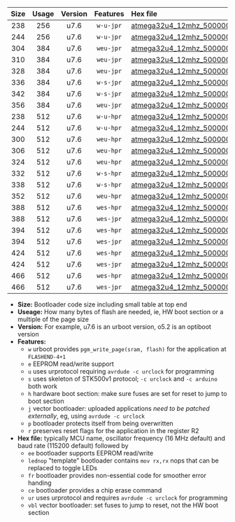 |Size|Usage|Version|Features|Hex file|
|:-:|:-:|:-:|:-:|:--|
|238|256|u7.6|`w-u-jpr`|[atmega32u4_12mhz_500000bps_ur_vbl.hex](https://raw.githubusercontent.com/stefanrueger/urboot/main/bootloaders/atmega32u4/fcpu_12mhz/500000_bps/atmega32u4_12mhz_500000bps_ur_vbl.hex)|
|244|256|u7.6|`w-u-jpr`|[atmega32u4_12mhz_500000bps_lednop_ur_vbl.hex](https://raw.githubusercontent.com/stefanrueger/urboot/main/bootloaders/atmega32u4/fcpu_12mhz/500000_bps/atmega32u4_12mhz_500000bps_lednop_ur_vbl.hex)|
|304|384|u7.6|`weu-jpr`|[atmega32u4_12mhz_500000bps_ee_ur_vbl.hex](https://raw.githubusercontent.com/stefanrueger/urboot/main/bootloaders/atmega32u4/fcpu_12mhz/500000_bps/atmega32u4_12mhz_500000bps_ee_ur_vbl.hex)|
|310|384|u7.6|`weu-jpr`|[atmega32u4_12mhz_500000bps_ee_lednop_ur_vbl.hex](https://raw.githubusercontent.com/stefanrueger/urboot/main/bootloaders/atmega32u4/fcpu_12mhz/500000_bps/atmega32u4_12mhz_500000bps_ee_lednop_ur_vbl.hex)|
|328|384|u7.6|`weu-jpr`|[atmega32u4_12mhz_500000bps_ee_lednop_fr_ur_vbl.hex](https://raw.githubusercontent.com/stefanrueger/urboot/main/bootloaders/atmega32u4/fcpu_12mhz/500000_bps/atmega32u4_12mhz_500000bps_ee_lednop_fr_ur_vbl.hex)|
|336|384|u7.6|`w-s-jpr`|[atmega32u4_12mhz_500000bps_vbl.hex](https://raw.githubusercontent.com/stefanrueger/urboot/main/bootloaders/atmega32u4/fcpu_12mhz/500000_bps/atmega32u4_12mhz_500000bps_vbl.hex)|
|342|384|u7.6|`w-s-jpr`|[atmega32u4_12mhz_500000bps_lednop_vbl.hex](https://raw.githubusercontent.com/stefanrueger/urboot/main/bootloaders/atmega32u4/fcpu_12mhz/500000_bps/atmega32u4_12mhz_500000bps_lednop_vbl.hex)|
|356|384|u7.6|`weu-jpr`|[atmega32u4_12mhz_500000bps_ee_lednop_fr_ce_ur_vbl.hex](https://raw.githubusercontent.com/stefanrueger/urboot/main/bootloaders/atmega32u4/fcpu_12mhz/500000_bps/atmega32u4_12mhz_500000bps_ee_lednop_fr_ce_ur_vbl.hex)|
|238|512|u7.6|`w-u-hpr`|[atmega32u4_12mhz_500000bps_ur.hex](https://raw.githubusercontent.com/stefanrueger/urboot/main/bootloaders/atmega32u4/fcpu_12mhz/500000_bps/atmega32u4_12mhz_500000bps_ur.hex)|
|244|512|u7.6|`w-u-hpr`|[atmega32u4_12mhz_500000bps_lednop_ur.hex](https://raw.githubusercontent.com/stefanrueger/urboot/main/bootloaders/atmega32u4/fcpu_12mhz/500000_bps/atmega32u4_12mhz_500000bps_lednop_ur.hex)|
|300|512|u7.6|`weu-hpr`|[atmega32u4_12mhz_500000bps_ee_ur.hex](https://raw.githubusercontent.com/stefanrueger/urboot/main/bootloaders/atmega32u4/fcpu_12mhz/500000_bps/atmega32u4_12mhz_500000bps_ee_ur.hex)|
|306|512|u7.6|`weu-hpr`|[atmega32u4_12mhz_500000bps_ee_lednop_ur.hex](https://raw.githubusercontent.com/stefanrueger/urboot/main/bootloaders/atmega32u4/fcpu_12mhz/500000_bps/atmega32u4_12mhz_500000bps_ee_lednop_ur.hex)|
|324|512|u7.6|`weu-hpr`|[atmega32u4_12mhz_500000bps_ee_lednop_fr_ur.hex](https://raw.githubusercontent.com/stefanrueger/urboot/main/bootloaders/atmega32u4/fcpu_12mhz/500000_bps/atmega32u4_12mhz_500000bps_ee_lednop_fr_ur.hex)|
|332|512|u7.6|`w-s-hpr`|[atmega32u4_12mhz_500000bps.hex](https://raw.githubusercontent.com/stefanrueger/urboot/main/bootloaders/atmega32u4/fcpu_12mhz/500000_bps/atmega32u4_12mhz_500000bps.hex)|
|338|512|u7.6|`w-s-hpr`|[atmega32u4_12mhz_500000bps_lednop.hex](https://raw.githubusercontent.com/stefanrueger/urboot/main/bootloaders/atmega32u4/fcpu_12mhz/500000_bps/atmega32u4_12mhz_500000bps_lednop.hex)|
|352|512|u7.6|`weu-hpr`|[atmega32u4_12mhz_500000bps_ee_lednop_fr_ce_ur.hex](https://raw.githubusercontent.com/stefanrueger/urboot/main/bootloaders/atmega32u4/fcpu_12mhz/500000_bps/atmega32u4_12mhz_500000bps_ee_lednop_fr_ce_ur.hex)|
|388|512|u7.6|`wes-hpr`|[atmega32u4_12mhz_500000bps_ee.hex](https://raw.githubusercontent.com/stefanrueger/urboot/main/bootloaders/atmega32u4/fcpu_12mhz/500000_bps/atmega32u4_12mhz_500000bps_ee.hex)|
|388|512|u7.6|`wes-jpr`|[atmega32u4_12mhz_500000bps_ee_vbl.hex](https://raw.githubusercontent.com/stefanrueger/urboot/main/bootloaders/atmega32u4/fcpu_12mhz/500000_bps/atmega32u4_12mhz_500000bps_ee_vbl.hex)|
|394|512|u7.6|`wes-hpr`|[atmega32u4_12mhz_500000bps_ee_lednop.hex](https://raw.githubusercontent.com/stefanrueger/urboot/main/bootloaders/atmega32u4/fcpu_12mhz/500000_bps/atmega32u4_12mhz_500000bps_ee_lednop.hex)|
|394|512|u7.6|`wes-jpr`|[atmega32u4_12mhz_500000bps_ee_lednop_vbl.hex](https://raw.githubusercontent.com/stefanrueger/urboot/main/bootloaders/atmega32u4/fcpu_12mhz/500000_bps/atmega32u4_12mhz_500000bps_ee_lednop_vbl.hex)|
|424|512|u7.6|`wes-hpr`|[atmega32u4_12mhz_500000bps_ee_lednop_fr.hex](https://raw.githubusercontent.com/stefanrueger/urboot/main/bootloaders/atmega32u4/fcpu_12mhz/500000_bps/atmega32u4_12mhz_500000bps_ee_lednop_fr.hex)|
|424|512|u7.6|`wes-jpr`|[atmega32u4_12mhz_500000bps_ee_lednop_fr_vbl.hex](https://raw.githubusercontent.com/stefanrueger/urboot/main/bootloaders/atmega32u4/fcpu_12mhz/500000_bps/atmega32u4_12mhz_500000bps_ee_lednop_fr_vbl.hex)|
|466|512|u7.6|`wes-hpr`|[atmega32u4_12mhz_500000bps_ee_lednop_fr_ce.hex](https://raw.githubusercontent.com/stefanrueger/urboot/main/bootloaders/atmega32u4/fcpu_12mhz/500000_bps/atmega32u4_12mhz_500000bps_ee_lednop_fr_ce.hex)|
|466|512|u7.6|`wes-jpr`|[atmega32u4_12mhz_500000bps_ee_lednop_fr_ce_vbl.hex](https://raw.githubusercontent.com/stefanrueger/urboot/main/bootloaders/atmega32u4/fcpu_12mhz/500000_bps/atmega32u4_12mhz_500000bps_ee_lednop_fr_ce_vbl.hex)|

- **Size:** Bootloader code size including small table at top end
- **Useage:** How many bytes of flash are needed, ie, HW boot section or a multiple of the page size
- **Version:** For example, u7.6 is an urboot version, o5.2 is an optiboot version
- **Features:**
  + `w` urboot provides `pgm_write_page(sram, flash)` for the application at `FLASHEND-4+1`
  + `e` EEPROM read/write support
  + `u` uses urprotocol requiring `avrdude -c urclock` for programming
  + `s` uses skeleton of STK500v1 protocol; `-c urclock` and `-c arduino` both work
  + `h` hardware boot section: make sure fuses are set for reset to jump to boot section
  + `j` vector bootloader: uploaded applications *need to be patched externally*, eg, using `avrdude -c urclock`
  + `p` bootloader protects itself from being overwritten
  + `r` preserves reset flags for the application in the register R2
- **Hex file:** typically MCU name, oscillator frequency (16 MHz default) and baud rate (115200 default) followed by
  + `ee` bootloader supports EEPROM read/write
  + `lednop` "template" bootloader contains `mov rx,rx` nops that can be replaced to toggle LEDs
  + `fr` bootloader provides non-essential code for smoother error handing
  + `ce` bootloader provides a chip erase command
  + `ur` uses urprotocol and requires `avrdude -c urclock` for programming
  + `vbl` vector bootloader: set fuses to jump to reset, not the HW boot section
